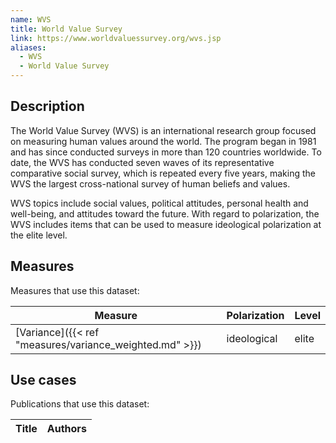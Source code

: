 ```yaml
---
name: WVS
title: World Value Survey
link: https://www.worldvaluessurvey.org/wvs.jsp
aliases:
  - WVS
  - World Value Survey
---
```

## Description

The World Value Survey (WVS) is an international research group focused on measuring human values around the world. The program began in 1981 and has since conducted surveys in more than 120 countries worldwide. To date, the WVS has conducted seven waves of its representative comparative social survey, which is repeated every five years, making the WVS the largest cross-national survey of human beliefs and values.

WVS topics include social values, political attitudes, personal health and well-being, and attitudes toward the future. With regard to polarization, the WVS includes items that can be used to measure ideological polarization at the elite level.

## Measures
Measures that use this dataset:

| Measure                                     | Polarization | Level |
| ------------------------------------------- | ------------ | ----- |
| [Variance]({{< ref "measures/variance_weighted.md" >}}) | ideological  | elite |

## Use cases
Publications that use this dataset:

| Title | Authors |
| ----- | ------- |

